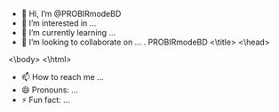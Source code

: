- 👋 Hi, I’m @PROBIRmodeBD
- 👀 I’m interested in ...
- 🌱 I’m currently learning ...
- 💞️ I’m looking to collaborate on ...<!DOCTYPE HTML>
.<head>
  <tutle>
  PROBIRmodeBD
  <\title>
<\head>

<body>


<\body>
<\html>
- 📫 How to reach me ...
- 😄 Pronouns: ...
- ⚡ Fun fact: ...

<!---
PROBIRmodeBD/PROBIRmodeBD is a ✨ special ✨ repository because its `README.md` (this file) appears on your GitHub profile.
You can click the Preview link to take a look at your changes.
--->
